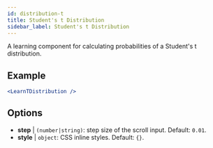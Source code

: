 ```yaml
---
id: distribution-t
title: Student's t Distribution
sidebar_label: Student's t Distribution
---
```


A learning component for calculating probabilities of a Student's t distribution.

## Example

```jsx live
<LearnTDistribution />
```

## Options

* __step__ | `(number|string)`: step size of the scroll input. Default: `0.01`.
* __style__ | `object`: CSS inline styles. Default: `{}`.

